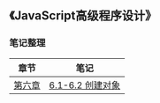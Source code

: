 ##  《JavaScript高级程序设计》
### 笔记整理

章节 | 笔记
---|---
[第六章](http://note.youdao.com/noteshare?id=980a3c6f15709ca3a64fd4144a3cfe16) | [6.1-6.2 创建对象](http://note.youdao.com/noteshare?id=ec64f08ff50bb44c19d7d9ea383de168&sub=046007C5FCA741648AC73DA51F266F91)

